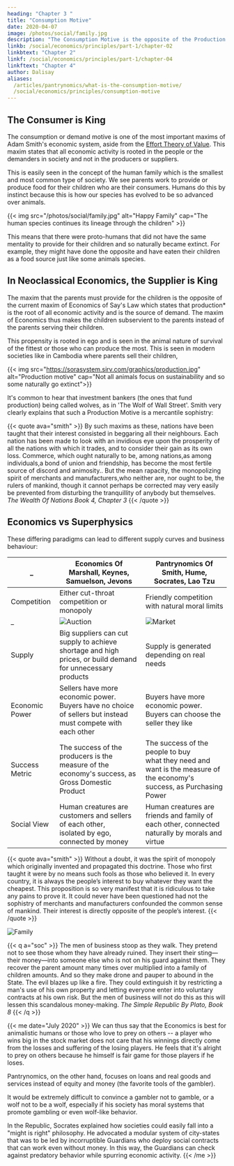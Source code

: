 ```yaml
---
heading: "Chapter 3 "
title: "Consumption Motive"
date: 2020-04-07
image: /photos/social/family.jpg
description: "The Consumption Motive is the opposite of the Production Motive advocated by Capitalism and Mercantilism"
linkb: /social/economics/principles/part-1/chapter-02
linkbtext: "Chapter 2"
linkf: /social/economics/principles/part-1/chapter-04
linkftext: "Chapter 4"
author: Dalisay
aliases:
  /articles/pantrynomics/what-is-the-consumption-motive/	
  /social/economics/principles/consumption-motive
---
```




## The Consumer is King

The consumption or demand motive is one of the most important maxims of Adam Smith's economic system, aside from the [Effort Theory of Value](/social/economics/principles/part-2/chapter-01b). This maxim states that all economic activity is rooted in the people or the demanders in society and not in the producers or suppliers. 

This is easily seen in the concept of the human family which is the smallest and most common type of society. We see parents work to provide or produce food for their children who are their consumers. Humans do this by instinct because this is how our species has evolved to be so advanced over animals.

<!-- > *This uses the dialectic defintion of society as a metaphysical organism. -->

{{< img src="/photos/social/family.jpg" alt="Happy Family" cap="The human species continues its lineage through the children" >}}


This means that there were proto-humans that did not have the same mentality to provide for their children and so naturally became extinct. For example, they might have done the opposite and have eaten their children as a food source just like some animals species.


## In Neoclassical Economics, the Supplier is King

The maxim that the parents must provide for the children is the opposite of the current maxim of Economics of Say's Law which states that production* is the root of all economic activity and is the source of demand. The maxim of Economics thus makes the children subservient to the parents instead of the parents serving their children.

This propensity is rooted in ego and is seen in the animal nature of survival of the fittest or those who can produce the most. This is seen in modern societies like in Cambodia where parents sell their children,

{{< img src="https://sorasystem.sirv.com/graphics/production.jpg" alt="Production motive" cap="Not all animals focus on sustainability and so some naturally go extinct">}}


It's common to hear that investment bankers (the ones that fund production) being called wolves, as in 'The Wolf of Wall Street'. Smith very clearly explains that such a Production Motive is a mercantile sophistry:

{{< quote ava="smith" >}}
By such maxims as these, nations have been taught that their interest consisted in beggaring all their neighbours. Each nation has been made to look with an invidious eye upon the prosperity of all the nations with which it trades, and to consider their gain as its own loss. Commerce, which ought naturally to be, among nations,as among individuals,a bond of union and friendship, has become the most fertile source of discord and animosity.. But the mean rapacity, the monopolizing spirit of merchants and manufacturers,who neither are, nor ought to be, the rulers of mankind, though it cannot perhaps be corrected may very easily be prevented from disturbing the tranquillity of anybody but themselves.
<cite>The Wealth Of Nations Book 4, Chapter 3</cite>
{{< /quote >}}



## Economics vs Superphysics

These differing paradigms can lead to different supply curves and business behaviour:


_ | Economics Of Marshall, Keynes, Samuelson, Jevons | Pantrynomics Of Smith, Hume, Socrates, Lao Tzu
--- | --- | ---
Competition |  Either cut-throat competition or monopoly | Friendly competition with natural moral limits
_ | ![Auction](https://socioecons.files.wordpress.com/2015/04/auction-bid.jpg) | ![Market](https://socioecons.files.wordpress.com/2015/04/flea-market.jpg)
Supply | Big suppliers can cut supply to achieve shortage and high prices, or build demand for unnecessary products | Supply is generated depending on real needs
Economic Power | Sellers have more economic power. Buyers have no choice of sellers but instead must compete with each other | Buyers have more economic power. Buyers can choose the seller they like
Success Metric | The success of the producers is the measure of the economy's success, as Gross Domestic Product | The success of the people to buy <br>what they need and want is the measure of<br> the economy's success, as Purchasing Power
Social View | Human creatures are customers and sellers of each other,<br> isolated by ego, connected by money | Human creatures are friends and family of each other, connected naturally by morals and virtue


<!-- .<br> Suppliers also have an interest in building demand<br> for expensive but useless products such as the Apple Watch,<br> leading to over-exploitation of natural resources.<br> Small companies have difficulty in entering.</td>
          <td>Downward sloping supply curve as people want<br> "to buy whatever they want of those who sell it cheapest".<br> Businesses will less likely attempt to create useless products or<br> those that cannot be sustainably produced because of limited resources.<br> Small companies can easily enter because of the bond of friendship</td> -->


{{< quote ava="smith" >}}
Without a doubt, it was the spirit of monopoly which originally invented and propagated this doctrine. Those who first taught it were by no means such fools as those who believed it. In every country, it is always the people’s interest to buy whatever they want the cheapest. This proposition is so very manifest that it is ridiculous to take any pains to prove it. It could never have been questioned had not the sophistry of merchants and manufacturers confounded the common sense of mankind. Their interest is directly opposite of the people’s interest.
{{< /quote >}}


![Family](/photos/social/fam.jpg)

<!-- In the next post, we shall explain this spirit of monopoly that is in the Producer's motive, as espoused by Jean Baptiste Say -->

{{< q a="soc" >}}
The men of business stoop as they walk. They pretend not to see those whom they have already ruined. They insert their sting—their money—into someone else who is not on his guard against them. They recover the parent amount many times over multiplied into a family of children amounts. And so they make drone and pauper to abound in the State. The evil blazes up like a fire. They could extinguish it by restricting a man's use of his own property and letting everyone enter into voluntary contracts at his own risk. But the men of business will not do this as this will lessen this scandalous money-making.
<cite>The Simple Republic By Plato, Book 8</cite>
{{< /q >}}




{{< me date="July 2020" >}}
We can thus say that the Economics is best for animalistic humans or those who love to prey on others -- a player who wins big in the stock market does not care that his winnings directly come from the losses and suffering of the losing players. He feels that it's alright to prey on others because he himself is fair game for those players if he loses.

Pantrynomics, on the other hand, focuses on loans and real goods and services instead of equity and money (the favorite tools of the gambler).

It would be extremely difficult to convince a gambler not to gamble, or a wolf not to be a wolf, especially if his society has moral systems that promote gambling or even wolf-like behavior. 

In the Republic, Socrates explained how societies could easily fall into a "might is right" philosophy. He advocated a modular system of city-states that was to be led by incorruptible Guardians who deploy social contracts that can work even without money. In this way, the Guardians can check against predatory behavior while spurring economic activity.
{{< /me >}}

